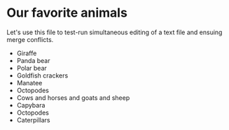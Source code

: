 # Our favorite animals

Let's use this file to test-run simultaneous editing of a text file and ensuing merge conflicts.

- Giraffe
- Panda bear
- Polar bear
- Goldfish crackers
- Manatee
- Octopodes
- Cows and horses and goats and sheep
- Capybara
- Octopodes
- Caterpillars
